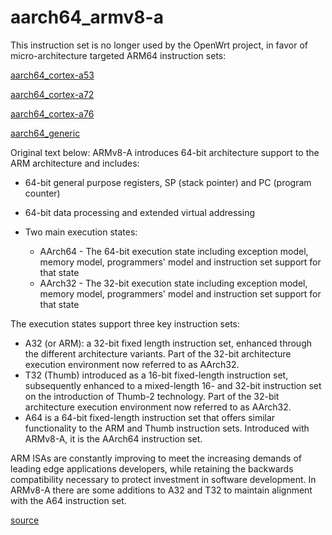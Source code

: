 # aarch64\_armv8-a

This instruction set is no longer used by the OpenWrt project, in favor of micro-architecture targeted ARM64 instruction sets:

[aarch64\_cortex-a53](/docs/techref/instructionset/aarch64_cortex-a53 "docs:techref:instructionset:aarch64_cortex-a53")

[aarch64\_cortex-a72](/docs/techref/instructionset/aarch64_cortex-a72 "docs:techref:instructionset:aarch64_cortex-a72")

[aarch64\_cortex-a76](/docs/techref/instructionset/aarch64_cortex-a76 "docs:techref:instructionset:aarch64_cortex-a76")

[aarch64\_generic](/docs/techref/instructionset/aarch64_generic "docs:techref:instructionset:aarch64_generic")

Original text below: ARMv8-A introduces 64-bit architecture support to the ARM architecture and includes:

- 64-bit general purpose registers, SP (stack pointer) and PC (program counter)
- 64-bit data processing and extended virtual addressing
- Two main execution states:
  
  - AArch64 - The 64-bit execution state including exception model, memory model, programmers' model and instruction set support for that state
  - AArch32 - The 32-bit execution state including exception model, memory model, programmers' model and instruction set support for that state

The execution states support three key instruction sets:

- A32 (or ARM): a 32-bit fixed length instruction set, enhanced through the different architecture variants. Part of the 32-bit architecture execution environment now referred to as AArch32.
- T32 (Thumb) introduced as a 16-bit fixed-length instruction set, subsequently enhanced to a mixed-length 16- and 32-bit instruction set on the introduction of Thumb-2 technology. Part of the 32-bit architecture execution environment now referred to as AArch32.
- A64 is a 64-bit fixed-length instruction set that offers similar functionality to the ARM and Thumb instruction sets. Introduced with ARMv8-A, it is the AArch64 instruction set.

ARM ISAs are constantly improving to meet the increasing demands of leading edge applications developers, while retaining the backwards compatibility necessary to protect investment in software development. In ARMv8-A there are some additions to A32 and T32 to maintain alignment with the A64 instruction set.

[source](http://www.arm.com/products/processors/armv8-architecture.php "http://www.arm.com/products/processors/armv8-architecture.php")

